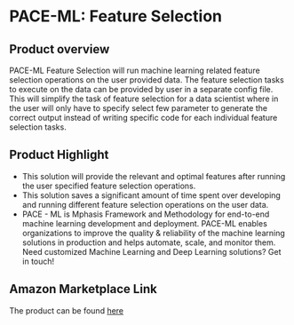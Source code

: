 # PACE-ML: Feature Selection

## Product overview

PACE-ML Feature Selection will run machine learning related feature selection operations on the user provided data. The feature selection tasks to execute on the data can be provided by user in a separate config file. This will simplify the task of feature selection for a data scientist where in the user will only have to specify select few parameter to generate the correct output instead of writing specific code for each individual feature selection tasks.

## Product Highlight

* This solution will provide the relevant and optimal features after running the user specified feature selection operations.
* This solution saves a significant amount of time spent over developing and running different feature selection operations on the user data.
* PACE - ML is Mphasis Framework and Methodology for end-to-end machine learning development and deployment. PACE-ML enables organizations to improve the quality & reliability of the machine learning solutions in production and helps automate, scale, and monitor them. Need customized Machine Learning and Deep Learning solutions? Get in touch!

## Amazon Marketplace Link
The product can be found [here](https://aws.amazon.com/marketplace/pp/prodview-grip2ega2nrya)
